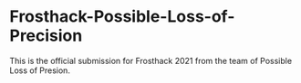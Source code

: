# Frosthack-Possible-Loss-of-Precision
This is the official submission for Frosthack 2021 from the team of Possible Loss of Presion.
